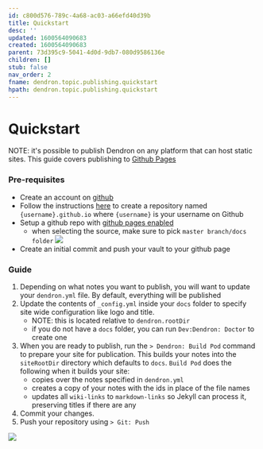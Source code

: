 ```yaml
---
id: c800d576-789c-4a68-ac03-a66efd40d39b
title: Quickstart
desc: ''
updated: 1600564090683
created: 1600564090683
parent: 73d395c9-5041-4d0d-9db7-080d9586136e
children: []
stub: false
nav_order: 2
fname: dendron.topic.publishing.quickstart
hpath: dendron.topic.publishing.quickstart
---
```

# Quickstart

NOTE: it's possible to publish Dendron on any platform that can host static sites. This guide covers publishing to [Github Pages](https://pages.github.com/)

### Pre-requisites

- Create an account on [github](https://github.com/)
- Follow the instructions [here](https://pages.github.com/) to create a repository named `{username}.github.io` where `{username}` is your username on Github
- Setup a github repo with [github pages enabled](https://guides.github.com/features/pages/)
  - when selecting the source, make sure to pick `master branch/docs folder`
    ![](https://foundation-prod-assetspublic53c57cce-8cpvgjldwysl.s3-us-west-2.amazonaws.com/assets/images/gh-page-docs.jpg)
- Create an initial commit and push your vault to your github page

### Guide

1. Depending on what notes you want to publish, you will want to update your `dendron.yml` file. By default, everything will be published
2. Update the contents of `_config.yml` inside your `docs` folder to specify site wide configuration like logo and title.
   - NOTE: this is located relative to `dendron.rootDir`
   - if you do not have a `docs` folder, you can run `Dev:Dendron: Doctor` to create one
3. When you are ready to publish, run the `> Dendron: Build Pod` command to prepare your site for publication. This builds your notes into the `siteRootDir` directory which defaults to `docs`. `Build Pod` does the following when it builds your site:
   - copies over the notes specified in `dendron.yml`
   - creates a copy of your notes with the ids in place of the file names 
   - updates all `wiki-links` to `markdown-links` so Jekyll can process it, preserving titles if there are any
4. Commit your changes.
5. Push your repository using `> Git: Push`

<a href="https://www.youtube.com/watch?v=VOZJxKg0-js">![](https://foundation-prod-assetspublic53c57cce-8cpvgjldwysl.s3-us-west-2.amazonaws.com/assets/images/dendron-publishing.jpg)</a>
